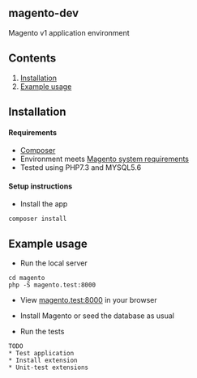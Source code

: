## magento-dev
Magento v1 application environment

## Contents

1. [Installation](#installation)
1. [Example usage](#example-usage)


## Installation

#### Requirements

* [Composer](https://getcomposer.org/)
* Environment meets [Magento system requirements](https://docs.magento.com/m1/ce/user_guide/magento/system-requirements.html)
* Tested using PHP7.3 and MYSQL5.6

#### Setup instructions

* Install the app

```
composer install
```


## Example usage

* Run the local server

```
cd magento
php -S magento.test:8000
```

* View [magento.test:8000](http://magento.test:8000/) in your browser

* Install Magento or seed the database as usual

* Run the tests

```
TODO
* Test application
* Install extension
* Unit-test extensions
```

